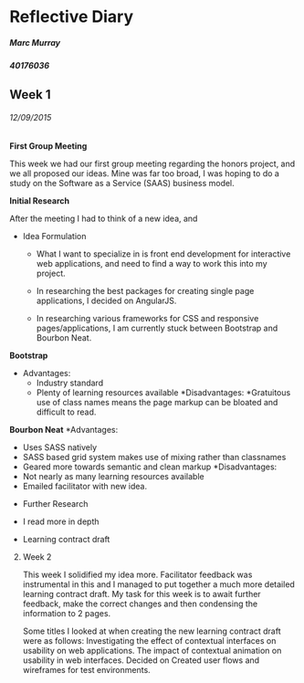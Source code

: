 # Reflective Diary
##### Marc Murray
##### 40176036

## Week 1 
###### 12/09/2015

__First Group Meeting__ 

This week we had our first group meeting regarding the honors project, and we all proposed our ideas.
Mine was far too broad, I was hoping to do a study on the Software as a Service (SAAS) business model.



__Initial Research__

After the meeting I had to think of a new idea, and 

 

* Idea Formulation

  * What I want to specialize in is front end development for interactive web applications, and need to find a way to work this into my project. 

        
  * In researching the best packages for creating single page applications, I decided on AngularJS.

        
  * In researching various frameworks for CSS and responsive pages/applications, I am currently stuck between Bootstrap and Bourbon Neat.


__Bootstrap__
* Advantages:
    * Industry standard
    * Plenty of learning resources available
*Disadvantages:
  *Gratuitous use of class names means the page markup can be bloated and difficult to read.

__Bourbon Neat__
*Advantages:
  * Uses SASS natively
  * SASS based grid system makes use of mixing rather than classnames
  * Geared more towards semantic and clean markup
*Disadvantages:
  * Not nearly as many learning resources available
  * Emailed facilitator with new idea.



- Further Research
- I read more in depth  



- Learning contract draft

 
 
2. Week 2
 

    This week I solidified my idea more. Facilitator feedback was instrumental in this and I managed to put together a much more detailed learning contract draft. My task for this week is to await further feedback, make the correct changes and then condensing the information to 2 pages.

    Some titles I looked at when creating the new learning contract draft were as follows:
        Investigating the effect of contextual interfaces on usability on web applications.
        The impact of contextual animation on usability in web interfaces.
    Decided on 
    Created user flows and wireframes for test environments.
